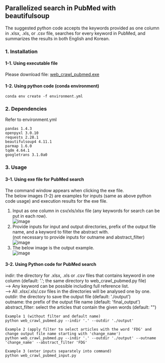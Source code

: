 ## Parallelized search in PubMed with beautifulsoup
The suggested python code accepts the keywords provided as one column in .xlsx, .xls, or .csv file, searches for every keyword in PubMed, and summarizes the results in both English and Korean.  

### 1. Installation
#### 1-1. Using executable file
Please download file: [web_crawl_pubmed.exe](https://github.com/bsungwoo/pubmed_search/releases/download/v1.0.0/web_crawl_pubmed.exe)  
#### 1-2. Using python code (conda environment) 
```{Plain Text}
conda env create -f environment.yml
```

### 2. Dependencies
Refer to environment.yml
```{Plain Text}
pandas 1.4.3  
openpyxl 3.0.10  
requests 2.28.1  
beautifulsoup4 4.11.1  
parmap 1.6.0  
tqdm 4.64.1  
googletrans 3.1.0a0  
```

### 3. Usage
#### 3-1. Using exe file for PubMed search
The command window appears when clicking the exe file.  
The below images (1-2) are examples for inputs (same as above python code usage) and execution results for the exe file. 
1) Input as one column in csv/xls/xlsx file (any keywords for search can be put in each row).  
![image](https://user-images.githubusercontent.com/61150422/211229602-8d68ccb6-4b9d-4eaf-b8f9-37cd7cf150ea.png)
2) Provide inputs for input and output directories, prefix of the output file name, and a keyword to filter the abstract with.  
(not necessary to provide inputs for outname and abstract_filter)  
![image](https://user-images.githubusercontent.com/61150422/211228253-459dfae7-7ada-4b50-b8ea-64065b0eee09.png)  
3) The below image is the output example.  
![image](https://user-images.githubusercontent.com/61150422/211229344-21a26639-626a-4150-b5cf-a890296e0d51.png)
#### 3-2. Using Python code for PubMed search  
indir: the directory for .xlsx, .xls or .csv files that contains keyword in one column (default: '.'; the same directory to web_crawl_pubmed.py file)  
--> Any keyword can be possible including full reference list.  
--> All .xlsx/.xls/.csv files in the directories will be analysed one by one.  
outdir: the directory to save the output file (default: './output')  
outname: the prefix of the output file name (default: 'final_output')  
abstract_filter: select the articles that contain the given words (default: "")  
```{Plain Text}
Example 1 (without filter and default name)
python web_crawl_pubmed.py --indir '.' --outdir './output'

Example 2 (apply filter to select articles with the word 'FDG' and change output file name starting with 'change_name')
python web_crawl_pubmed.py --indir '.' --outdir './output' --outname 'change_name' --abstract_filter 'FDG'

Example 3 (enter inputs separately into command)
python web_crawl_pubmed_input.py
```
